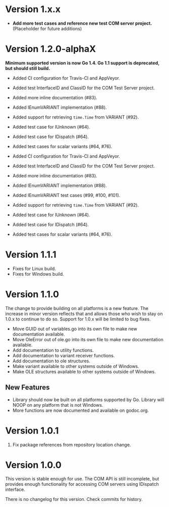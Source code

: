 # Version 1.x.x

* **Add more test cases and reference new test COM server project.** (Placeholder for future additions)

# Version 1.2.0-alphaX

**Minimum supported version is now Go 1.4. Go 1.1 support is deprecated, but should still build.**

 * Added CI configuration for Travis-CI and AppVeyor.
 * Added test InterfaceID and ClassID for the COM Test Server project.
 * Added more inline documentation (#83).
 * Added IEnumVARIANT implementation (#88).
 * Added support for retrieving `time.Time` from VARIANT (#92).
 * Added test case for IUnknown (#64).
 * Added test case for IDispatch (#64).
 * Added test cases for scalar variants (#64, #76).

 * Added CI configuration for Travis-CI and AppVeyor.
 * Added test InterfaceID and ClassID for the COM Test Server project.
 * Added more inline documentation (#83).
 * Added IEnumVARIANT implementation (#88).
 * Added IEnumVARIANT test cases (#99, #100, #101).
 * Added support for retrieving `time.Time` from VARIANT (#92).
 * Added test case for IUnknown (#64).
 * Added test case for IDispatch (#64).
 * Added test cases for scalar variants (#64, #76).

# Version 1.1.1

 * Fixes for Linux build.
 * Fixes for Windows build.

# Version 1.1.0

The change to provide building on all platforms is a new feature. The increase in minor version reflects that and allows those who wish to stay on 1.0.x to continue to do so. Support for 1.0.x will be limited to bug fixes.

 * Move GUID out of variables.go into its own file to make new documentation available.
 * Move OleError out of ole.go into its own file to make new documentation available.
 * Add documentation to utility functions.
 * Add documentation to variant receiver functions.
 * Add documentation to ole structures.
 * Make variant available to other systems outside of Windows.
 * Make OLE structures available to other systems outside of Windows.

## New Features

 * Library should now be built on all platforms supported by Go. Library will NOOP on any platform that is not Windows.
 * More functions are now documented and available on godoc.org.

# Version 1.0.1

 1. Fix package references from repository location change.

# Version 1.0.0

This version is stable enough for use. The COM API is still incomplete, but provides enough functionality for accessing COM servers using IDispatch interface.

There is no changelog for this version. Check commits for history.
